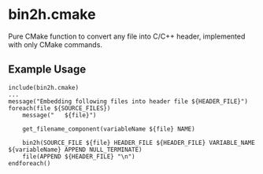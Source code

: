 # bin2h.cmake
Pure CMake function to convert any file into C/C++ header, implemented with only CMake commands.

## Example Usage
```
include(bin2h.cmake)
...
message("Embedding following files into header file ${HEADER_FILE}")
foreach(file ${SOURCE_FILES})
    message("   ${file}")

    get_filename_component(variableName ${file} NAME)

    bin2h(SOURCE_FILE ${file} HEADER_FILE ${HEADER_FILE} VARIABLE_NAME ${variableName} APPEND NULL_TERMINATE)
    file(APPEND ${HEADER_FILE} "\n")
endforeach()
```
